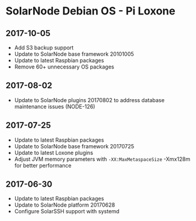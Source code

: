 # SolarNode Debian OS - Pi Loxone

## 2017-10-05

 * Add S3 backup support
 * Update to SolarNode base framework 20101005
 * Update to latest Raspbian packages
 * Remove 60+ unnecessary OS packages


## 2017-08-02

 * Update to SolarNode plugins 20170802 to address database maintenance
   issues (NODE-126)


## 2017-07-25

 * Update to latest Raspbian packages
 * Update to SolarNode base framework 20170725
 * Update to latest Loxone plugins
 * Adjust JVM memory parameters with `-XX:MaxMetaspaceSize` -Xmx128m for
   better performance


## 2017-06-30

 * Update to latest Raspbian packages
 * Update to SolarNode platform 20170628
 * Configure SolarSSH support with systemd

